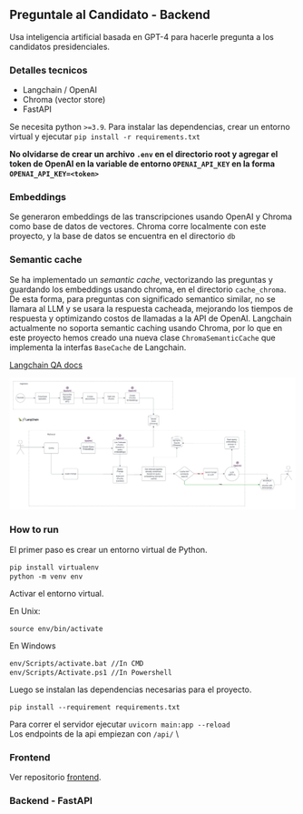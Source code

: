 ## Preguntale al Candidato - Backend

Usa inteligencia artificial basada en GPT-4 para hacerle pregunta a los candidatos presidenciales.

### Detalles tecnicos
* Langchain / OpenAI
* Chroma (vector store)
* FastAPI

Se necesita python `>=3.9`. Para instalar las dependencias, crear un entorno virtual y ejecutar `pip install -r requirements.txt`

**No olvidarse de crear un archivo `.env` en el directorio root y agregar el token de OpenAI en la variable de entorno `OPENAI_API_KEY` en la forma `OPENAI_API_KEY=<token>`**

### Embeddings

Se generaron embeddings de las transcripciones usando OpenAI y Chroma como base de datos de vectores.
Chroma corre localmente con este proyecto, y la base de datos se encuentra en el directorio `db`

### Semantic cache

Se ha implementado un *semantic cache*, vectorizando las preguntas y guardando los embeddings usando chroma, en el directorio `cache_chroma`. De esta forma, para preguntas con significado semantico similar, no se llamara al LLM y se usara la respuesta cacheada, mejorando los tiempos de respuesta y optimizando costos de llamadas a la API de OpenAI.
Langchain actualmente no soporta semantic caching usando Chroma, por lo que en este proyecto hemos creado una nueva clase `ChromaSemanticCache` que implementa la interfas `BaseCache` de Langchain.

[Langchain QA docs](https://python.langchain.com/docs/use_cases/question_answering/)

![My Image](images/architectureCaching.png)

### How to run

El primer paso es crear un entorno virtual de Python.

```
pip install virtualenv
python -m venv env
```

Activar el entorno virtual.

En Unix:
```
source env/bin/activate
```
En Windows
```
env/Scripts/activate.bat //In CMD
env/Scripts/Activate.ps1 //In Powershell
```

Luego se instalan las dependencias necesarias para el proyecto.
```
pip install --requirement requirements.txt
```

Para correr el servidor ejecutar `uvicorn main:app --reload` \
Los endpoints de la api empiezan con `/api/` \

### Frontend

Ver repositorio [frontend](https://github.com/preguntale-al-candidato/frontend).

### Backend - FastAPI

